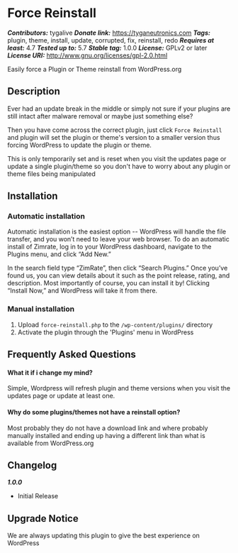 # Force Reinstall

**_Contributors:_** tygalive
**_Donate link:_** https://tyganeutronics.com
**_Tags:_** plugin, theme, install, update, corrupted, fix, reinstall, redo
**_Requires at least:_** 4.7
**_Tested up to:_** 5.7
**_Stable tag:_** 1.0.0
**_License:_** GPLv2 or later
**_License URI:_** http://www.gnu.org/licenses/gpl-2.0.html

Easily force a Plugin or Theme reinstall from WordPress.org

## Description

Ever had an update break in the middle or simply not sure if your plugins are still intact after malware removal or maybe just something else?

Then you have come across the correct plugin, just click `Force Reinstall` and plugin will set the plugin or theme's version to a smaller version thus forcing WordPress to update the plugin or theme.

This is only temporarily set and is reset when you visit the updates page or update a single plugin/theme so you don't have to worry about any plugin or theme files being manipulated

## Installation

### Automatic installation

Automatic installation is the easiest option -- WordPress will handle the file transfer, and you won’t need to leave your web browser. To do an automatic install of Zimrate, log in to your WordPress dashboard, navigate to the Plugins menu, and click “Add New.”

In the search field type “ZimRate”, then click “Search Plugins.” Once you’ve found us, you can view details about it such as the point release, rating, and description. Most importantly of course, you can install it by! Clicking “Install Now,” and WordPress will take it from there.

### Manual installation

1. Upload `force-reinstall.php` to the `/wp-content/plugins/` directory
2. Activate the plugin through the 'Plugins' menu in WordPress

## Frequently Asked Questions

#### What it if i change my mind?

Simple, Wordpress will refresh plugin and theme versions when you visit the updates page or update at least one.

#### Why do some plugins/themes not have a reinstall option?

Most probably they do not have a download link and where probably manually installed and ending up having a different link than what is available from WordPress.org

## Changelog

**_1.0.0_**

- Initial Release

## Upgrade Notice

We are always updating this plugin to give the best experience on WordPress
